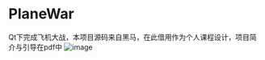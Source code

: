 # PlaneWar
Qt下完成飞机大战，本项目源码来自黑马，在此借用作为个人课程设计，项目简介与引导在pdf中
![image](https://user-images.githubusercontent.com/67139778/218239924-01e85494-f5b9-43d7-979d-8ddb72458e7c.png)

